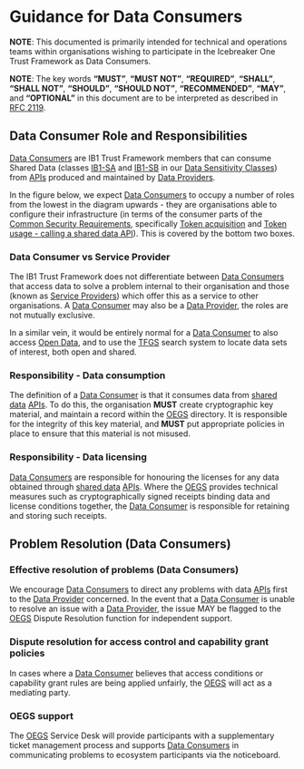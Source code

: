 # Guidance for Data Consumers

**NOTE**: This documented is primarily intended for technical and operations teams within organisations wishing to participate in the Icebreaker One Trust Framework as Data Consumers.

**NOTE**: The key words **“MUST”**, **“MUST NOT”**, **“REQUIRED”**, **“SHALL”**, **“SHALL NOT”**, **“SHOULD”**, **“SHOULD NOT”**, **“RECOMMENDED”**, **“MAY”**, and **“OPTIONAL”** in this document are to be interpreted as described in [RFC 2119](https://www.ietf.org/rfc/rfc2119.txt).

## Data Consumer Role and Responsibilities

[Data Consumers](../glossary.md#term-Data-Consumer) are IB1 Trust Framework members that can consume Shared Data (classes [IB1-SA](../glossary.md#term-Data-sensitivity-class-shared-A) and [IB1-SB](../glossary.md#term-Data-sensitivity-class-shared-B) in our [Data Sensitivity Classes](common_policies.md#data-sensitivity-classes)) from [APIs](../glossary.md#term-Application-programming-interface) produced and maintained by [Data Providers](../glossary.md#term-Data-Provider).

In the figure below, we expect [Data Consumers](../glossary.md#term-Data-Consumer) to occupy a number of roles from the lowest in the diagram upwards - they are organisations able to configure their infrastructure (in terms of the consumer parts of the [Common Security Requirements](technical_common.md#common-security-requirements), specifically [Token acquisition](technical_common.md#token-acquisition) and [Token usage - calling a shared data API](technical_common.md#token-usage-calling-a-shared-data-api)). This is covered by the bottom two boxes.

### Data Consumer vs Service Provider

The IB1 Trust Framework does not differentiate between [Data Consumers](../glossary.md#term-Data-Consumer) that access data to solve a problem internal to their organisation and those (known as [Service Providers](../glossary.md#term-Service-Provider)) which offer this as a service to other organisations. A [Data Consumer](../glossary.md#term-Data-Consumer) may also be a [Data Provider](../glossary.md#term-Data-Provider), the roles are not mutually exclusive.

In a similar vein, it would be entirely normal for a [Data Consumer](../glossary.md#term-Data-Consumer) to also access [Open Data](../glossary.md#term-Open-data), and to use the [TFGS](../glossary.md#term-Trust-Framework-Governance-Service)
search system to locate data sets of interest, both open and shared.

### Responsibility - Data consumption

The definition of a [Data Consumer](../glossary.md#term-Data-Consumer) is that it consumes data from [shared data](../glossary.md#term-Shared-data) [APIs](../glossary.md#term-Application-programming-interface). To do this, the organisation **MUST**
create cryptographic key material, and maintain a record within the [OEGS](../glossary.md#term-Open-Energy-Governance-Service) directory. It is responsible for the
integrity of this key material, and **MUST** put appropriate policies in place to ensure that this material is not
misused.

### Responsibility - Data licensing

[Data Consumers](../glossary.md#term-Data-Consumer) are responsible for honouring the licenses for any data obtained through [shared data](../glossary.md#term-Shared-data) [APIs](../glossary.md#term-Application-programming-interface). Where the [OEGS](../glossary.md#term-Open-Energy-Governance-Service)
provides technical measures such as cryptographically signed receipts binding data and license conditions together, the
[Data Consumer](../glossary.md#term-Data-Consumer) is responsible for retaining and storing such receipts.

## Problem Resolution (Data Consumers)

### Effective resolution of problems (Data Consumers)

We encourage [Data Consumers](../glossary.md#term-Data-Consumer) to direct any problems with data [APIs](../glossary.md#term-Application-programming-interface) first to the [Data Provider](../glossary.md#term-Data-Provider) concerned. In the event
that a [Data Consumer](../glossary.md#term-Data-Consumer) is unable to resolve an issue with a [Data Provider](../glossary.md#term-Data-Provider), the issue MAY be flagged to the [OEGS](../glossary.md#term-Open-Energy-Governance-Service) Dispute
Resolution function for independent support.

### Dispute resolution for access control and capability grant policies

In cases where a [Data Consumer](../glossary.md#term-Data-Consumer) believes that access conditions or capability grant rules are being applied unfairly, the [OEGS](../glossary.md#term-Open-Energy-Governance-Service)
will act as a mediating party.

### OEGS support

The [OEGS](../glossary.md#term-Open-Energy-Governance-Service) Service Desk will provide participants with a supplementary ticket management process and supports [Data Consumers](../glossary.md#term-Data-Consumer)
in communicating problems to ecosystem participants via the noticeboard.
<!--stackedit_data:
eyJoaXN0b3J5IjpbNzI3NTYwNDMxXX0=
-->